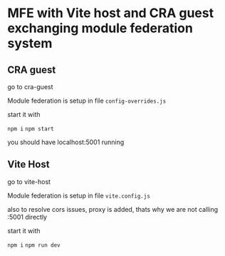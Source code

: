 # MFE with Vite host and CRA guest exchanging module federation system

## CRA guest
go to cra-guest

Module federation is setup in file `config-overrides.js`

start it with

`npm i`
`npm start`

you should have localhost:5001 running

## Vite Host

go to vite-host 

Module federation is setup in file `vite.config.js`

also to resolve cors issues, proxy is added, thats why we are not calling :5001 directly

start it with

`npm i`
`npm run dev`
